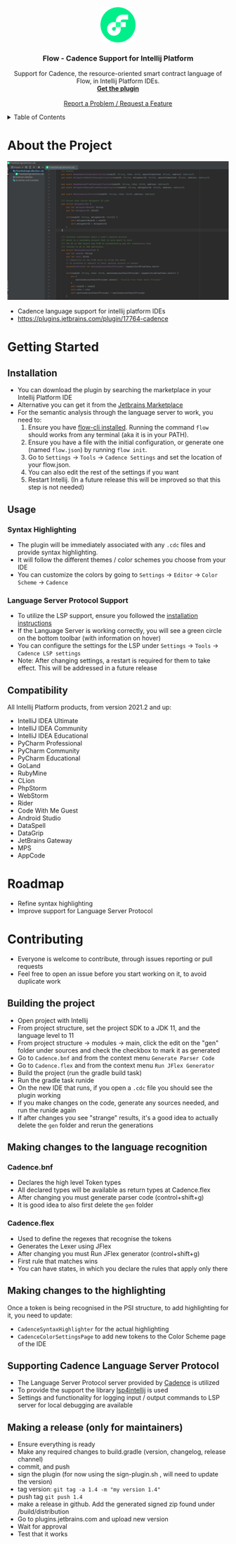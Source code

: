 <div align="center">
  <a href="https://github.com/cadence-tools/cadence-for-intellij-platform">
    <img src="images/flow-logo.png" alt="Flow Logo" width="80" height="80">
  </a>

<h3 align="center">Flow - Cadence Support for Intellij Platform</h3>

  <p align="center">
    Support for Cadence, the resource-oriented smart contract language of Flow, in Intellij Platform IDEs. 
    <br />
    <a href="https://plugins.jetbrains.com/plugin/17764-cadence"><strong>Get the plugin</strong></a>
    <br />
    <br />
    <a href="https://github.com/cadence-tools/cadence-for-intellij-platform/issues">Report a Problem / Request a Feature</a>
  </p>
</div>

<!-- TABLE OF CONTENTS -->
<details>
  <summary>Table of Contents</summary>
  <ol>
    <li>
      <a href="#about-the-project">About The Project</a>
    </li>
    <li>
      <a href="#installation">Installation</a>
    </li>
    <li>
      <a href="#getting-started">Getting Started</a>
      <ul>
        <li><a href="#installation">Installation</a></li>
        <li><a href="#usage">Usage</a></li>
          <ul>
            <li><a href="#syntax-highlighting">Syntax Highlighting</a></li>
            <li><a href="#language-server-protocol-support">Language Server Protocol Support</a></li>
          </ul>
        <li><a href="#compatibility">Compatibility</a></li>
      </ul>
    </li>
    <li><a href="#roadmap">Roadmap</a></li>
    <li><a href="#contributing">Contributing</a></li>
      <ul>
        <li><a href="#building-the-project">Building the project</a></li>
        <li><a href="#making-changes-to-the-language-recognition">Making changes to the language recognition</a></li>
        <li><a href="#making-changes-to-the-highlighting">Making changes to the highlighting</a></li>
        <li><a href="#supporting-cadence-language-server-protocol">Supporting Cadence Language Server Protocol</a></li>
        <li><a href="#making-a-release-(only-for-mainteners)">Making a release (only for maintainers)</a></li>
      </ul>

  </ol>
</details>


# About the Project

![Usage Screenshot](images/plugin-screenshot.png/?raw=true)
- Cadence language support for intellij platform IDEs
- https://plugins.jetbrains.com/plugin/17764-cadence

# Getting Started
## Installation
- You can download the plugin by searching the marketplace in your Intellij Platform IDE
- Alternative you can get it from the [Jetbrains Marketplace](https://plugins.jetbrains.com/plugin/17764-cadence)
- For the semantic analysis through the language server to work, you need to:
  1. Ensure you have [flow-cli installed](https://docs.onflow.org/flow-cli/install/). Running the command `flow`  should works from any terminal (aka it is in your PATH).
  2. Ensure you have a file with the initial configuration, or generate one (named `flow.json`) by running `flow init`.
  3. Go to `Settings` -> `Tools` -> `Cadence Settings` and set the location of your flow.json.
  4. You can also edit the rest of the settings if you want
  5. Restart Intellij. (In a future release this will be improved so that this step is not needed)

## Usage

### Syntax Highlighting
- The plugin will be immediately associated with any `.cdc` files and provide syntax highlighting.
- It will follow the different themes / color schemes you choose from your IDE
- You can customize the colors by going to `Settings` -> `Editor` -> `Color Scheme` -> `Cadence`

### Language Server Protocol Support
- To utilize the LSP support, ensure you followed the [installation instructions](#installation)
- If the Language Server is working correctly, you will see a green circle on the bottom toolbar (with information on hover)
- You can configure the settings for the LSP under `Settings` -> `Tools` -> `Cadence LSP settings`
- Note: After changing settings, a restart is required for them to take effect. This will be addressed in a future release

## Compatibility
All Intellij Platform products, from version 2021.2 and up:
- IntelliJ IDEA Ultimate
- IntelliJ IDEA Community
- IntelliJ IDEA Educational
- PyCharm Professional
- PyCharm Community
- PyCharm Educational
- GoLand
- RubyMine
- CLion
- PhpStorm
- WebStorm
- Rider
- Code With Me Guest
- Android Studio
- DataSpell
- DataGrip
- JetBrains Gateway
- MPS
- AppCode

# Roadmap
- Refine syntax highlighting
- Improve support for Language Server Protocol

# Contributing
- Everyone is welcome to contribute, through issues reporting or pull requests
- Feel free to open an issue before you start working on it, to avoid duplicate work

## Building the project
- Open project with Intellij
- From project structure, set the project SDK to a JDK 11, and the language level to 11
- From project structure -> modules -> main, click the edit on the "gen" folder under sources and check the checkbox to mark it as generated
- Go to `Cadence.bnf` and from the context menu `Generate Parser Code`
- Go to `Cadence.flex` and from the context menu `Run JFlex Generator` 
- Build the project (run the gradle build task)
- Run the gradle task runide
- On the new IDE that runs, if you open a `.cdc` file you should see the plugin working
- If you make changes on the code, generate any sources needed, and run the runide again
- If after changes you see "strange" results, it's a good idea to actually delete the `gen` folder and rerun the generations

## Making changes to the language recognition

### Cadence.bnf
- Declares the high level Token types
- All declared types will be available as return types at Cadence.flex
- After changing you must generate parser code (control+shift+g)
- It is good idea to also first delete the `gen` folder

### Cadence.flex
- Used to define the regexes that recognise the tokens
- Generates the Lexer using JFlex
- After changing you must Run JFlex generator (control+shift+g)
- First rule that matches wins
- You can have states, in which you declare the rules that apply only there

## Making changes to the highlighting
Once a token is being recognised in the PSI structure, to add highlighting for it, you need to update:
- `CadenceSyntaxHighlighter` for the actual highlighting
- `CadenceColorSettingsPage` to add new tokens to the Color Scheme page of the IDE

## Supporting Cadence Language Server Protocol
- The Language Server Protocol server provided by [Cadence](https://github.com/onflow/cadence/) is utilized
- To provide the support the library [lsp4intellij](https://github.com/ballerina-platform/lsp4intellij/) is used
- Settings and functionality for logging input / output commands to LSP server for local debugging are available

## Making a release (only for maintainers)
- Ensure everything is ready
- Make any required changes to build.gradle (version, changelog, release channel)
- commit, and push
- sign the plugin (for now using the sign-plugin.sh , will need to update the version)
- tag version: ```git tag -a 1.4 -m "my version 1.4"```
- push tag  ```git push 1.4```
- make a release in github. Add the generated signed zip found under /build/distribution
- Go to plugins.jetbrains.com  and upload new version
- Wait for approval
- Test that it works
